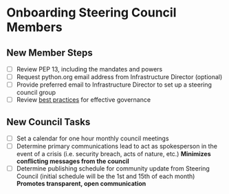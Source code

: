 # Onboarding Steering Council Members

## New Member Steps

- [ ] Review PEP 13, including the mandates and powers
- [ ] Request python.org email address from Infrastructure Director
  (optional)
- [ ] Provide preferred email to Infrastructure Director to
  set up a steering council group
- [ ] Review [best practices](best-practices.md) for effective governance

## New Council Tasks

- [ ] Set a calendar for one hour monthly council meetings
- [ ] Determine primary communications lead to act as spokesperson
  in the event of a crisis (i.e. security breach, acts of nature, etc.)
  **Minimizes conflicting messages from the council**
- [ ] Determine publishing schedule for community update from
  Steering Council (initial schedule will be the 1st and 15th of
  each month) **Promotes transparent, open communication**
